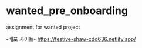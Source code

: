 # wanted_pre_onboarding
assignment for wanted project

-배포 사이트-
<a href="https://festive-shaw-cdd636.netlify.app/">https://festive-shaw-cdd636.netlify.app/</a>
